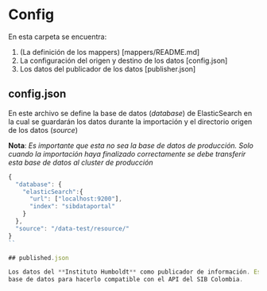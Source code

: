 # Config

En esta carpeta se encuentra:
1. (La definición de los mappers) [mappers/README.md]
2. La configuración del origen y destino de los datos [config.json]
3. Los datos del publicador de los datos [publisher.json]

## config.json
En este archivo se define la base de datos (_database_) de ElasticSearch en la cual se guardarán los datos durante la importación
 y el directorio origen de los datos (_source_)

**Nota**: _Es importante que esta no sea la base de datos de producción. Solo cuando la importación haya finalizado correctamente
se debe transferir esta base de datos al cluster de producción_

```js
{
  "database": {
    "elasticSearch":{
      "url": ["localhost:9200"],
      "index": "sibdataportal"
    }
  },
  "source": "/data-test/resource/"
}
``

## published.json

Los datos del **Instituto Humboldt** como publicador de información. Esta información se agrega a cada registro de la
base de datos para hacerlo compatible con el API del SIB Colombia.
